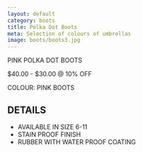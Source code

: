 ```yaml
---
layout: default
category: boots
title: Polka Dot Boots
meta: Selection of colours of umbrellas
image: boots/boots3.jpg
---
```


PINK POLKA DOT BOOTS

$40.00 - $30.00 @ 10% OFF 

COLOUR: PINK BOOTS

## DETAILS 

- AVAILABLE IN SIZE 6-11
- STAIN PROOF FINISH
- RUBBER WITH WATER PROOF COATING
